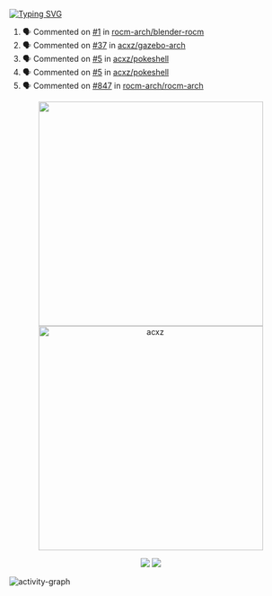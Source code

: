 [![Typing SVG](https://readme-typing-svg.herokuapp.com?size=16&color=AFFFA3&multiline=true&height=75&lines=contributing+to+robotics%2Faerospace%2Fml%2Fgpu+software;packaging+it+for+archlinux;ricer)](https://git.io/typing-svg)

<!--START_SECTION:activity-->
1. 🗣 Commented on [#1](https://github.com/rocm-arch/blender-rocm/issues/1) in [rocm-arch/blender-rocm](https://github.com/rocm-arch/blender-rocm)
2. 🗣 Commented on [#37](https://github.com/acxz/gazebo-arch/issues/37) in [acxz/gazebo-arch](https://github.com/acxz/gazebo-arch)
3. 🗣 Commented on [#5](https://github.com/acxz/pokeshell/issues/5) in [acxz/pokeshell](https://github.com/acxz/pokeshell)
4. 🗣 Commented on [#5](https://github.com/acxz/pokeshell/issues/5) in [acxz/pokeshell](https://github.com/acxz/pokeshell)
5. 🗣 Commented on [#847](https://github.com/rocm-arch/rocm-arch/issues/847) in [rocm-arch/rocm-arch](https://github.com/rocm-arch/rocm-arch)
<!--END_SECTION:activity-->

<p align="center">
  <img width="400em" src=https://github-readme-stats.vercel.app/api?username=acxz&include_all_commits=true&show_icons=true />
  <img width="400em" src="https://github-readme-streak-stats.herokuapp.com/?user=acxz&" alt="acxz" />
</p>

<p align="center">
  <img src=https://github-readme-stats.vercel.app/api/top-langs/?username=acxz&layout=compact />
  <img src=https://github-profile-trophy.vercel.app/?username=acxz&row=2&column=4 />
</p>

![activity-graph](https://activity-graph.herokuapp.com/graph?username=acxz&theme=aqua)
